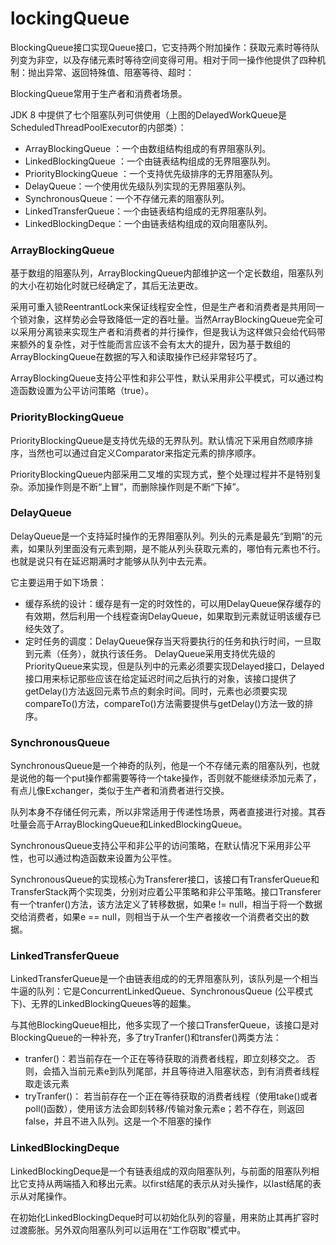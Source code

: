 # lockingQueue
BlockingQueue接口实现Queue接口，它支持两个附加操作：获取元素时等待队列变为非空，以及存储元素时等待空间变得可用。相对于同一操作他提供了四种机制：抛出异常、返回特殊值、阻塞等待、超时：

BlockingQueue常用于生产者和消费者场景。

JDK 8 中提供了七个阻塞队列可供使用（上图的DelayedWorkQueue是ScheduledThreadPoolExecutor的内部类）：

* ArrayBlockingQueue ：一个由数组结构组成的有界阻塞队列。
* LinkedBlockingQueue ：一个由链表结构组成的无界阻塞队列。
* PriorityBlockingQueue ：一个支持优先级排序的无界阻塞队列。
* DelayQueue：一个使用优先级队列实现的无界阻塞队列。
* SynchronousQueue：一个不存储元素的阻塞队列。
* LinkedTransferQueue：一个由链表结构组成的无界阻塞队列。
* LinkedBlockingDeque：一个由链表结构组成的双向阻塞队列。

### ArrayBlockingQueue

基于数组的阻塞队列，ArrayBlockingQueue内部维护这一个定长数组，阻塞队列的大小在初始化时就已经确定了，其后无法更改。

采用可重入锁ReentrantLock来保证线程安全性，但是生产者和消费者是共用同一个锁对象，这样势必会导致降低一定的吞吐量。当然ArrayBlockingQueue完全可以采用分离锁来实现生产者和消费者的并行操作，但是我认为这样做只会给代码带来额外的复杂性，对于性能而言应该不会有太大的提升，因为基于数组的ArrayBlockingQueue在数据的写入和读取操作已经非常轻巧了。

ArrayBlockingQueue支持公平性和非公平性，默认采用非公平模式，可以通过构造函数设置为公平访问策略（true）。

### PriorityBlockingQueue

PriorityBlockingQueue是支持优先级的无界队列。默认情况下采用自然顺序排序，当然也可以通过自定义Comparator来指定元素的排序顺序。

PriorityBlockingQueue内部采用二叉堆的实现方式，整个处理过程并不是特别复杂。添加操作则是不断“上冒”，而删除操作则是不断“下掉”。

### DelayQueue

DelayQueue是一个支持延时操作的无界阻塞队列。列头的元素是最先“到期”的元素，如果队列里面没有元素到期，是不能从列头获取元素的，哪怕有元素也不行。也就是说只有在延迟期满时才能够从队列中去元素。

它主要运用于如下场景：

* 缓存系统的设计：缓存是有一定的时效性的，可以用DelayQueue保存缓存的有效期，然后利用一个线程查询DelayQueue，如果取到元素就证明该缓存已经失效了。
* 定时任务的调度：DelayQueue保存当天将要执行的任务和执行时间，一旦取到元素（任务），就执行该任务。
DelayQueue采用支持优先级的PriorityQueue来实现，但是队列中的元素必须要实现Delayed接口，Delayed接口用来标记那些应该在给定延迟时间之后执行的对象，该接口提供了getDelay()方法返回元素节点的剩余时间。同时，元素也必须要实现compareTo()方法，compareTo()方法需要提供与getDelay()方法一致的排序。

### SynchronousQueue

SynchronousQueue是一个神奇的队列，他是一个不存储元素的阻塞队列，也就是说他的每一个put操作都需要等待一个take操作，否则就不能继续添加元素了，有点儿像Exchanger，类似于生产者和消费者进行交换。

队列本身不存储任何元素，所以非常适用于传递性场景，两者直接进行对接。其吞吐量会高于ArrayBlockingQueue和LinkedBlockingQueue。

SynchronousQueue支持公平和非公平的访问策略，在默认情况下采用非公平性，也可以通过构造函数来设置为公平性。

SynchronousQueue的实现核心为Transferer接口，该接口有TransferQueue和TransferStack两个实现类，分别对应着公平策略和非公平策略。接口Transferer有一个tranfer()方法，该方法定义了转移数据，如果e != null，相当于将一个数据交给消费者，如果e == null，则相当于从一个生产者接收一个消费者交出的数据。

### LinkedTransferQueue

LinkedTransferQueue是一个由链表组成的的无界阻塞队列，该队列是一个相当牛逼的队列：它是ConcurrentLinkedQueue、SynchronousQueue (公平模式下)、无界的LinkedBlockingQueues等的超集。

与其他BlockingQueue相比，他多实现了一个接口TransferQueue，该接口是对BlockingQueue的一种补充，多了tryTranfer()和transfer()两类方法：

* tranfer()：若当前存在一个正在等待获取的消费者线程，即立刻移交之。 否则，会插入当前元素e到队列尾部，并且等待进入阻塞状态，到有消费者线程取走该元素
* tryTranfer()： 若当前存在一个正在等待获取的消费者线程（使用take()或者poll()函数），使用该方法会即刻转移/传输对象元素e；若不存在，则返回false，并且不进入队列。这是一个不阻塞的操作

### LinkedBlockingDeque

LinkedBlockingDeque是一个有链表组成的双向阻塞队列，与前面的阻塞队列相比它支持从两端插入和移出元素。以first结尾的表示从对头操作，以last结尾的表示从对尾操作。

在初始化LinkedBlockingDeque时可以初始化队列的容量，用来防止其再扩容时过渡膨胀。另外双向阻塞队列可以运用在“工作窃取”模式中。